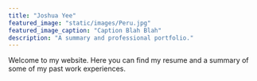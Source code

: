 ```yaml
---
title: "Joshua Yee"
featured_image: "static/images/Peru.jpg"
featured_image_caption: "Caption Blah Blah"
description: "A summary and professional portfolio."
---
```

Welcome to my website. Here you can find my resume and a summary of some of my past work experiences.
